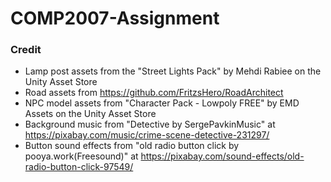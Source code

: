 # COMP2007-Assignment


### Credit
 * Lamp post assets from the "Street Lights Pack" by Mehdi Rabiee on the Unity Asset Store
 * Road assets from https://github.com/FritzsHero/RoadArchitect
 * NPC model assets from "Character Pack - Lowpoly FREE" by EMD Assets on the Unity Asset Store
 * Background music from "Detective by SergePavkinMusic" at https://pixabay.com/music/crime-scene-detective-231297/
 * Button sound effects from "old radio button click by pooya.work(Freesound)" at https://pixabay.com/sound-effects/old-radio-button-click-97549/
